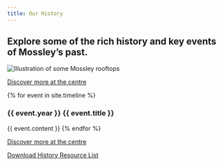```yaml
---
title: Our History
---
```


## Explore some of the rich history and key events of Mossley’s past.

![Illustration of some Mossley rooftops](https://placedog.net/200/200)

[Discover more at the centre](/visit)

{% for event in site.timeline %}
  <h3>{{ event.year }} {{ event.title }}</h3>
  {{ event.content }}
{% endfor %}

[Discover more at the centre](/visit)

[Download History Resource List]()
